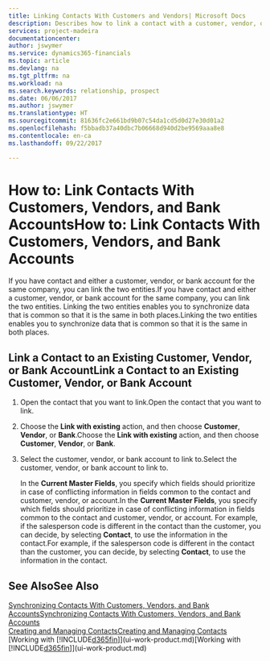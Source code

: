 ```yaml
---
title: Linking Contacts With Customers and Vendors| Microsoft Docs
description: Describes how to link a contact with a customer, vendor, or bank account from the same company, so that you can synchronize common data.
services: project-madeira
documentationcenter: 
author: jswymer
ms.service: dynamics365-financials
ms.topic: article
ms.devlang: na
ms.tgt_pltfrm: na
ms.workload: na
ms.search.keywords: relationship, prospect
ms.date: 06/06/2017
ms.author: jswymer
ms.translationtype: HT
ms.sourcegitcommit: 81636fc2e661bd9b07c54da1cd5d0d27e30d01a2
ms.openlocfilehash: f5bbadb37a40dbc7b06668d940d2be9569aaa8e8
ms.contentlocale: en-ca
ms.lasthandoff: 09/22/2017

---
```

# <a name="how-to-link-contacts-with-customers-vendors-and-bank-accounts"></a><span data-ttu-id="f81a0-103">How to: Link Contacts With Customers, Vendors, and Bank Accounts</span><span class="sxs-lookup"><span data-stu-id="f81a0-103">How to: Link Contacts With Customers, Vendors, and Bank Accounts</span></span>
<span data-ttu-id="f81a0-104">If you have contact and either a customer, vendor, or bank account for the same company, you can link the two entities.</span><span class="sxs-lookup"><span data-stu-id="f81a0-104">If you have contact and either a customer, vendor, or bank account for the same company, you can link the two entities.</span></span> <span data-ttu-id="f81a0-105">Linking the two entities enables you to synchronize data that is common so that it is the same in both places.</span><span class="sxs-lookup"><span data-stu-id="f81a0-105">Linking the two entities enables you to synchronize data that is common so that it is the same in both places.</span></span>

## <a name="link-a-contact-to-an-existing-customer-vendor-or-bank-account"></a><span data-ttu-id="f81a0-106">Link a Contact to an Existing Customer, Vendor, or Bank Account</span><span class="sxs-lookup"><span data-stu-id="f81a0-106">Link a Contact to an Existing Customer, Vendor, or Bank Account</span></span>
1. <span data-ttu-id="f81a0-107">Open the contact that you want to link.</span><span class="sxs-lookup"><span data-stu-id="f81a0-107">Open the contact that you want to link.</span></span>
2. <span data-ttu-id="f81a0-108">Choose the **Link with existing** action, and then choose **Customer**, **Vendor**, or **Bank**.</span><span class="sxs-lookup"><span data-stu-id="f81a0-108">Choose the **Link with existing** action, and then choose **Customer**, **Vendor**, or **Bank**.</span></span>
3. <span data-ttu-id="f81a0-109">Select the customer, vendor, or bank account to link to.</span><span class="sxs-lookup"><span data-stu-id="f81a0-109">Select the customer, vendor, or bank account to link to.</span></span>

   <span data-ttu-id="f81a0-110">In the **Current Master Fields**, you specify which fields should prioritize in case of conflicting information in fields common to the contact and customer, vendor, or account.</span><span class="sxs-lookup"><span data-stu-id="f81a0-110">In the **Current Master Fields**, you specify which fields should prioritize in case of conflicting information in fields common to the contact and customer, vendor, or account.</span></span> <span data-ttu-id="f81a0-111">For example, if the salesperson code is different in the contact than the customer, you can decide, by selecting **Contact**, to use the information in the contact.</span><span class="sxs-lookup"><span data-stu-id="f81a0-111">For example, if the salesperson code is different in the contact than the customer, you can decide, by selecting **Contact**, to use the information in the contact.</span></span>

## <a name="see-also"></a><span data-ttu-id="f81a0-112">See Also</span><span class="sxs-lookup"><span data-stu-id="f81a0-112">See Also</span></span>
[<span data-ttu-id="f81a0-113">Synchronizing Contacts With Customers, Vendors, and Bank Accounts</span><span class="sxs-lookup"><span data-stu-id="f81a0-113">Synchronizing Contacts With Customers, Vendors, and Bank Accounts</span></span>](marketing-synchronize-contacts-customers-vendors-bank-accounts.md)  
[<span data-ttu-id="f81a0-114">Creating and Managing Contacts</span><span class="sxs-lookup"><span data-stu-id="f81a0-114">Creating and Managing Contacts</span></span>](marketing-contacts.md)  
<span data-ttu-id="f81a0-115">[Working with [!INCLUDE[d365fin](includes/d365fin_md.md)]](ui-work-product.md)</span><span class="sxs-lookup"><span data-stu-id="f81a0-115">[Working with [!INCLUDE[d365fin](includes/d365fin_md.md)]](ui-work-product.md)</span></span>  

